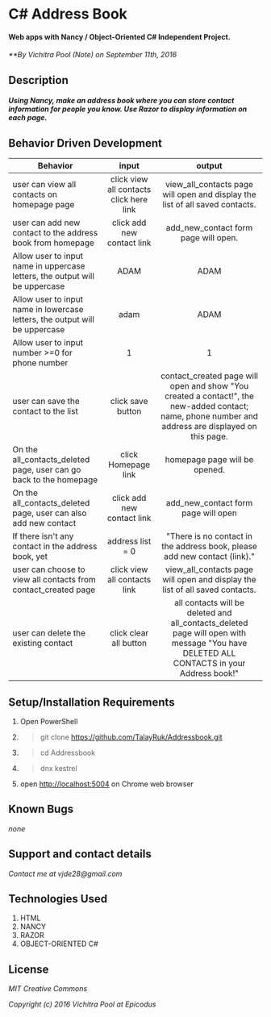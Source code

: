 

# C# Address Book

#### Web apps with Nancy / Object-Oriented C# Independent Project.

_**By Vichitra Pool (Note) on September 11th, 2016_

## Description

##### _Using Nancy, make an address book where you can store contact information for people you know. Use Razor to display information on each page._


## Behavior Driven Development
|Behavior | input | output|
|--- | :---: | :---: |
|user can view all contacts on homepage page | click view all contacts click here link | view_all_contacts page will open and display the list of all saved contacts.
|user can add new contact to the address book from homepage | click add new contact link | add_new_contact form page will open.
|Allow user to input name in uppercase letters, the output will be uppercase | ADAM | ADAM
|Allow user to input name in lowercase letters, the output will be uppercase| adam | ADAM
|Allow user to input number >=0 for phone number | 1 | 1
|user can save the contact to the list| click save button |contact_created page will open and show "You created a contact!", the new-added contact; name, phone number and address are displayed on this page.
|On the all_contacts_deleted page, user can go back to the homepage | click Homepage link | homepage page will be opened.
|On the all_contacts_deleted page, user can also add new contact | click add new contact link | add_new_contact form page will open
|If there isn't any contact in the address book, yet | address list = 0 | "There is no contact in the address book, please add new contact (link)."
|user can choose to view all contacts from contact_created page | click view all contacts link | view_all_contacts page will open and display the list of all saved contacts.
|user can delete the existing contact | click clear all button | all contacts will be deleted and all_contacts_deleted page will open with message "You have DELETED ALL CONTACTS in your Address book!"

## Setup/Installation Requirements
1. Open PowerShell
2. >git clone https://github.com/TalayRuk/Addressbook.git
3. >cd Addressbook
4. >dnx kestrel
1. open [http://localhost:5004](http://localhost:5004) on Chrome web browser


## Known Bugs
_none_

## Support and contact details
_Contact me at vjde28@gmail.com_

## Technologies Used

1. HTML
2. NANCY
3. RAZOR
4. OBJECT-ORIENTED C#


## License

_*MIT Creative Commons*_

_Copyright (c) 2016 Vichitra Pool at Epicodus_
